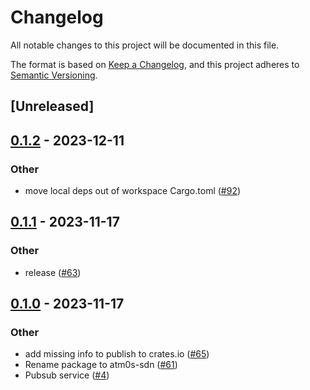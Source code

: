 # Changelog
All notable changes to this project will be documented in this file.

The format is based on [Keep a Changelog](https://keepachangelog.com/en/1.0.0/),
and this project adheres to [Semantic Versioning](https://semver.org/spec/v2.0.0.html).

## [Unreleased]

## [0.1.2](https://github.com/8xFF/atm0s-sdn/compare/atm0s-sdn-redis-server-v0.1.1...atm0s-sdn-redis-server-v0.1.2) - 2023-12-11

### Other
- move local deps out of workspace Cargo.toml ([#92](https://github.com/8xFF/atm0s-sdn/pull/92))

## [0.1.1](https://github.com/8xFF/atm0s-sdn/compare/atm0s-sdn-redis-server-v0.1.0...atm0s-sdn-redis-server-v0.1.1) - 2023-11-17

### Other
- release ([#63](https://github.com/8xFF/atm0s-sdn/pull/63))

## [0.1.0](https://github.com/8xFF/atm0s-sdn/releases/tag/atm0s-sdn-redis-server-v0.1.0) - 2023-11-17

### Other
- add missing info to publish to crates.io ([#65](https://github.com/8xFF/atm0s-sdn/pull/65))
- Rename package to atm0s-sdn ([#61](https://github.com/8xFF/atm0s-sdn/pull/61))
- Pubsub service ([#4](https://github.com/8xFF/atm0s-sdn/pull/4))
